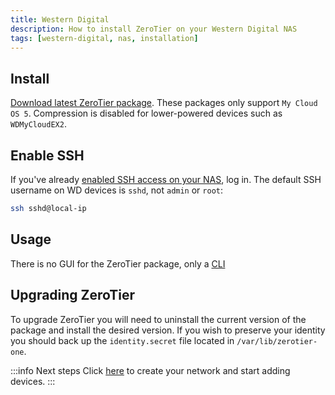 ```yaml
---
title: Western Digital
description: How to install ZeroTier on your Western Digital NAS
tags: [western-digital, nas, installation]
---
```


## Install

[Download latest ZeroTier package](http://download.zerotier.com/dist/wd/). These packages only support `My Cloud OS 5`. Compression is disabled for lower-powered devices such as `WDMyCloudEX2`.

## Enable SSH

If you've already [enabled SSH access on your NAS](https://support-en.wd.com/app/answers/detail/a_id/14460), log in. The default SSH username on WD devices is `sshd`, not `admin` or `root`:

```sh
ssh sshd@local-ip
```

## Usage

There is no GUI for the ZeroTier package, only a [CLI](./cli.md)

## Upgrading ZeroTier

To upgrade ZeroTier you will need to uninstall the current version of the package and install the desired version. If you wish to preserve your identity you should back up the `identity.secret` file located in `/var/lib/zerotier-one`.

:::info Next steps
Click [here](/start/) to create your network and start adding devices.
:::
